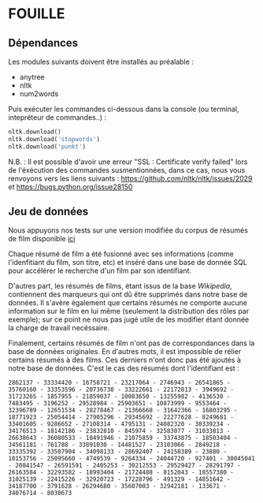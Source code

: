 # FOUILLE

## Dépendances 

Les modules suivants doivent être installés au préalable :

* anytree
* nltk
* num2words

Puis exécuter les commandes ci-dessous dans la console (ou terminal, intepréteur de commandes..) :
 ```python
 nltk.download()
 nltk.download('stopwords')
 nltk.download('punkt')
```

N.B. : Il est possible d'avoir une erreur "SSL : Certificate verify failed" lors de l'éxécution des commandes susmentionnées, dans ce cas, nous vous renvoyons vers les liens suivants :
https://github.com/nltk/nltk/issues/2029 et https://bugs.python.org/issue28150

## Jeu de données

Nous appuyons nos tests sur une version modifiée du corpus de résumés de film disponible [ici](http://www.cs.cmu.edu/~ark/personas/)


Chaque résumé de film a été fusionné avec ses informations (comme l'idenfitiant du film, son titre, etc) et inséré dans une base de donnée SQL pour accélérer le recherche d'un film par son identifiant.

D'autres part, les résumés de films, étant issus de la base *Wikipedia*, contiennent des marqueurs qui ont dû être supprimés dans notre base de données. Il s'avère également que certains résumés ne comporte aucune information sur le film en lui même (seulement la distribution des rôles par exemple); sur ce point ne nous pas jugé utile de les modifier étant donnée la charge de travail necéssaire.

Finalement, certains résumés de film n'ont pas de correspondances dans la base de données originales. En d'autres mots, il est impossible de rélier certains résumés à des films. Ces derniers n'ont donc pas été ajoutés à notre base de données. C'est le cas des résumés dont l'identifiant est :

```
2862137 - 33334420 - 16758721 - 23217064 - 2746943 - 26541865 - 35760160 - 33353596 - 20736730 - 33222661 - 22172813 - 3949692 - 31723265 - 1857955 - 21859037 - 10083650 - 13255982 - 4136530 - 7483495 - 3196252 - 29528984 - 25903651 - 10873999 - 9553464 - 32396789 - 12651534 - 28278467 - 21366668 - 31642366 - 16803295 - 18771923 - 25054414 - 27905296 - 29345692 - 22277628 - 8249681 - 33401605 - 9286652 - 27108314 - 4795131 - 24082320 - 30339234 - 34176513 - 18142186 - 23832810 - 845974 - 32583077 - 31033813 - 26638643 - 36080533 - 18491946 - 21075859 - 33743875 - 18503404 - 34561181 - 761788 - 33891030 - 14481527 - 23103066 - 2849218 - 33335392 - 33507904 - 34098133 - 28692407 - 24158389 - 23880 - 10153756 - 25095660 - 4749539 - 9264334 - 24044720 - 927401 - 30045041 - 20841547 - 26591591 - 2405253 - 30212553 - 29529427 - 28291797 - 26163584 - 32293582 - 18993404 - 21724488 - 8152043 - 18557380 - 31025139 - 22415226 - 32920723 - 17228796 - 491329 - 14851642 - 34187700 - 3791628 - 26294680 - 35607003 - 32942181 - 133671 - 34076714 - 8030673
```


